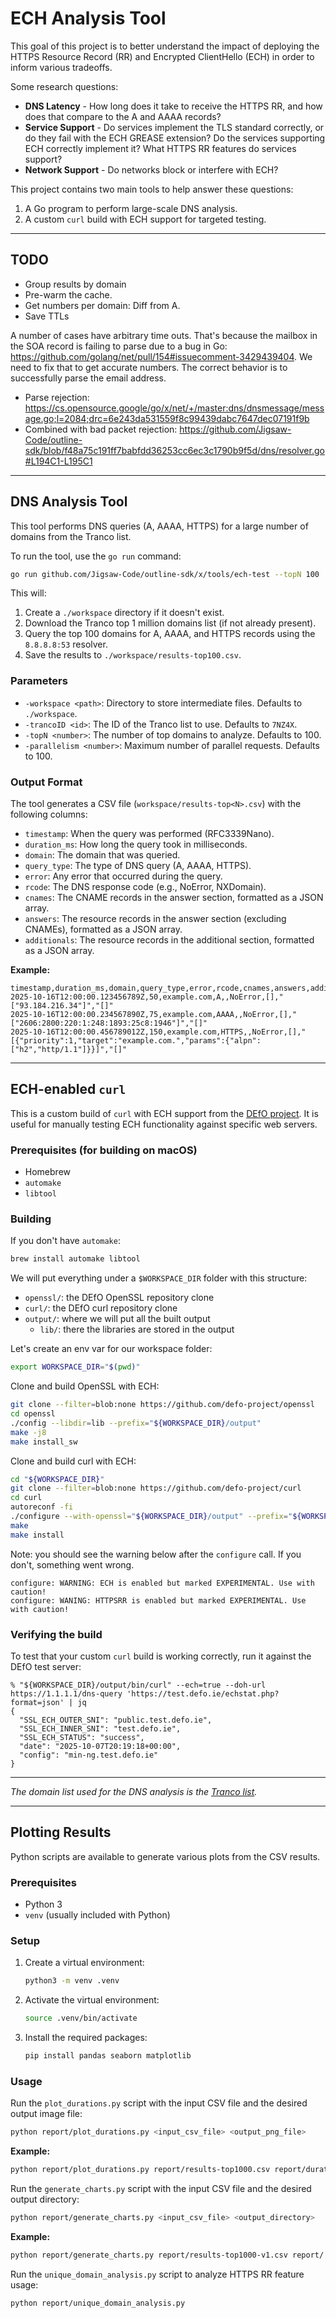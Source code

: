 # ECH Analysis Tool

This goal of this project is to better understand the impact of deploying the HTTPS Resource Record (RR) and
Encrypted ClientHello (ECH) in order to inform various tradeoffs.

Some research questions:

* **DNS Latency** - How long does it take to receive the HTTPS RR, and how does that compare to the A and AAAA records?
* **Service Support** - Do services implement the TLS standard correctly, or do they fail with the ECH GREASE extension?
  Do the services supporting ECH correctly implement it? What HTTPS RR features do services support?
* **Network Support** - Do networks block or interfere with ECH?

This project contains two main tools to help answer these questions:

1. A Go program to perform large-scale DNS analysis.
2. A custom `curl` build with ECH support for targeted testing.

---

## TODO

* Group results by domain
* Pre-warm the cache.
* Get numbers per domain: Diff from A.
* Save TTLs
  
A number of cases have arbitrary time outs. That's because the mailbox in the SOA record is failing to parse due to a bug in Go: <https://github.com/golang/net/pull/154#issuecomment-3429439404>. We need to fix that to get accurate numbers. The correct behavior is to successfully parse the email address.
  * Parse rejection: https://cs.opensource.google/go/x/net/+/master:dns/dnsmessage/message.go;l=2084;drc=6e243da531559f8c99439dabc7647dec07191f9b
  * Combined with bad packet rejection: https://github.com/Jigsaw-Code/outline-sdk/blob/f48a75c191ff7babfdd36253cc6ec3c1790b9f5d/dns/resolver.go#L194C1-L195C1

---

## DNS Analysis Tool

This tool performs DNS queries (A, AAAA, HTTPS) for a large number of domains from the Tranco list.

To run the tool, use the `go run` command:

```sh
go run github.com/Jigsaw-Code/outline-sdk/x/tools/ech-test --topN 100
```

This will:

1. Create a `./workspace` directory if it doesn't exist.
2. Download the Tranco top 1 million domains list (if not already present).
3. Query the top 100 domains for A, AAAA, and HTTPS records using the `8.8.8.8:53` resolver.
4. Save the results to `./workspace/results-top100.csv`.

### Parameters

* `-workspace <path>`: Directory to store intermediate files. Defaults to `./workspace`.
* `-trancoID <id>`: The ID of the Tranco list to use. Defaults to `7NZ4X`.
* `-topN <number>`: The number of top domains to analyze. Defaults to 100.
* `-parallelism <number>`: Maximum number of parallel requests. Defaults to 100.

### Output Format

The tool generates a CSV file (`workspace/results-top<N>.csv`) with the following columns:

* `timestamp`: When the query was performed (RFC3339Nano).
* `duration_ms`: How long the query took in milliseconds.
* `domain`: The domain that was queried.
* `query_type`: The type of DNS query (A, AAAA, HTTPS).
* `error`: Any error that occurred during the query.
* `rcode`: The DNS response code (e.g., NoError, NXDomain).
* `cnames`: The CNAME records in the answer section, formatted as a JSON array.
* `answers`: The resource records in the answer section (excluding CNAMEs), formatted as a JSON array.
* `additionals`: The resource records in the additional section, formatted as a JSON array.

**Example:**

```csv
timestamp,duration_ms,domain,query_type,error,rcode,cnames,answers,additionals
2025-10-16T12:00:00.123456789Z,50,example.com,A,,NoError,[],"["93.184.216.34"]","[]"
2025-10-16T12:00:00.234567890Z,75,example.com,AAAA,,NoError,[],"["2606:2800:220:1:248:1893:25c8:1946"]","[]"
2025-10-16T12:00:00.456789012Z,150,example.com,HTTPS,,NoError,[],"[{"priority":1,"target":"example.com.","params":{"alpn":["h2","http/1.1"]}}]","[]"
```

---

## ECH-enabled `curl`

This is a custom build of `curl` with ECH support from the [DEfO project](https://github.com/defo-project). It is useful for manually testing ECH functionality against specific web servers.

### Prerequisites (for building on macOS)

* Homebrew
* `automake`
* `libtool`

### Building

If you don't have `automake`:

```sh
brew install automake libtool
```

We will put everything under a `$WORKSPACE_DIR` folder with this structure:

* `openssl/`: the DEfO OpenSSL repository clone
* `curl/`: the DEfO curl repository clone
* `output/`: where we will put all the built output
  * `lib/`: there the libraries are stored in the output

Let's create an env var for our workspace folder:

```sh
export WORKSPACE_DIR="$(pwd)"
```

Clone and build OpenSSL with ECH:

```sh
git clone --filter=blob:none https://github.com/defo-project/openssl
cd openssl
./config --libdir=lib --prefix="${WORKSPACE_DIR}/output"
make -j8
make install_sw
```

Clone and build curl with ECH:

```sh
cd "${WORKSPACE_DIR}"
git clone --filter=blob:none https://github.com/defo-project/curl
cd curl
autoreconf -fi
./configure --with-openssl="${WORKSPACE_DIR}/output" --prefix="${WORKSPACE_DIR}/output" --enable-ech
make
make install
```

Note: you should see the warning below after the `configure` call. If you don't, something went wrong.

```text
configure: WARNING: ECH is enabled but marked EXPERIMENTAL. Use with caution!
configure: WANING: HTTPSRR is enabled but marked EXPERIMENTAL. Use with caution!
```

### Verifying the build

To test that your custom `curl` build is working correctly, run it against the DEfO test server:

```console
% "${WORKSPACE_DIR}/output/bin/curl" --ech=true --doh-url https://1.1.1.1/dns-query 'https://test.defo.ie/echstat.php?format=json' | jq
{
  "SSL_ECH_OUTER_SNI": "public.test.defo.ie",
  "SSL_ECH_INNER_SNI": "test.defo.ie",
  "SSL_ECH_STATUS": "success",
  "date": "2025-10-07T20:19:18+00:00",
  "config": "min-ng.test.defo.ie"
}
```

---
*The domain list used for the DNS analysis is the [Tranco list](https://tranco-list.eu/).*

---

## Plotting Results

Python scripts are available to generate various plots from the CSV results.

### Prerequisites

- Python 3
- `venv` (usually included with Python)

### Setup

1.  Create a virtual environment:
    ```sh
    python3 -m venv .venv
    ```

2.  Activate the virtual environment:
    ```sh
    source .venv/bin/activate
    ```

3.  Install the required packages:
    ```sh
    pip install pandas seaborn matplotlib
    ```

### Usage

Run the `plot_durations.py` script with the input CSV file and the desired output image file:

```sh
python report/plot_durations.py <input_csv_file> <output_png_file>
```

**Example:**

```sh
python report/plot_durations.py report/results-top1000.csv report/duration_distribution.png
```

Run the `generate_charts.py` script with the input CSV file and the desired output directory:

```sh
python report/generate_charts.py <input_csv_file> <output_directory>
```

**Example:**

```sh
python report/generate_charts.py report/results-top1000-v1.csv report/
```

Run the `unique_domain_analysis.py` script to analyze HTTPS RR feature usage:

```sh
python report/unique_domain_analysis.py


